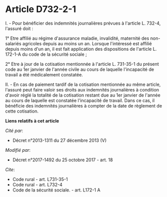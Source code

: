 # Article D732-2-1

I. - Pour bénéficier des indemnités journalières prévues à l'article L. 732-4, l'assuré doit :

1° Etre affilié au régime d'assurance maladie, invalidité, maternité des non-salariés agricoles depuis au moins un an.
Lorsque l'intéressé est affilié depuis moins d'un an, il est fait application des dispositions de l'article L. 172-1-A du
code de la sécurité sociale ;

2° Etre à jour de la cotisation mentionnée à l'article L. 731-35-1  du présent code au 1er janvier de l'année civile au cours
de laquelle l'incapacité de travail a été médicalement constatée.

II. - En cas de paiement tardif de la cotisation mentionnée au même article, l'assuré peut faire valoir ses droits aux
indemnités journalières à condition d'avoir réglé la totalité de la cotisation restant due au 1er janvier de l'année au cours
de laquelle est constatée l'incapacité de travail. Dans ce cas, il bénéficie des indemnités journalières à compter de la date
de règlement de cette cotisation.

**Liens relatifs à cet article**

_Cité par_:

  - Décret n°2013-1311 du 27 décembre 2013 (V)

_Modifié par_:

  - Décret n°2017-1492 du 25 octobre 2017 - art. 18

_Cite_:

  - Code rural - art. L731-35-1
  - Code rural - art. L732-4
  - Code de la sécurité sociale. - art. L172-1 A
